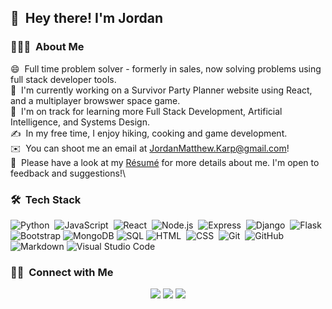 <!--
**JordanKarp/JordanKarp** is a ✨ _special_ ✨ repository because its `README.md` (this file) appears on your GitHub profile.

Here are some ideas to get you started:

- 🔭 I’m currently working on ...
- 🌱 I’m currently learning ...
- 👯 I’m looking to collaborate on ...
- 🤔 I’m looking for help with ...
- 💬 Ask me about ...
- 📫 How to reach me: ...
- 😄 Pronouns: ...
- ⚡ Fun fact: ...
-->
## 👋 &nbsp;Hey there! I'm Jordan

### 👨🏻‍💻 &nbsp;About Me
😄 &nbsp;Full time problem solver - formerly in sales, now solving problems using full stack developer tools.\
🔭 &nbsp;I'm currently working on a Survivor Party Planner website using React, and a multiplayer browswer space game.\
🌱 &nbsp;I'm on track for learning more Full Stack Development, Artificial Intelligence, and Systems Design.\
✍️ &nbsp;In my free time, I enjoy hiking, cooking and game development.\
✉️ &nbsp;You can shoot me an email at JordanMatthew.Karp@gmail.com!\
📄 &nbsp;Please have a look at my [Résumé](https://www.JordanKarp.github.io/resume.html) for more details about me. I'm open to feedback and suggestions!\


### 🛠 &nbsp;Tech Stack

![Python](https://img.shields.io/badge/-Python-05122A?style=flat&logo=python)&nbsp;
![JavaScript](https://img.shields.io/badge/-JavaScript-05122A?style=flat&logo=javascript)&nbsp;
![React](https://img.shields.io/badge/-React-05122A?style=flat&logo=react)&nbsp;
![Node.js](https://img.shields.io/badge/-Node.js-05122A?style=flat&logo=node.js)&nbsp;
![Express](https://img.shields.io/badge/-Express.js-05122A?style=flat&logo=express)&nbsp;
![Django](https://img.shields.io/badge/-Django-05122A?style=flat&logo=django&logoColor=092E20)&nbsp;
![Flask](https://img.shields.io/badge/-Flask-05122A?style=flat&logo=flask)&nbsp;
![Bootstrap](https://img.shields.io/badge/-Bootstrap-05122A?style=flat&logo=bootstrap&logoColor=563D7C)
![MongoDB](https://img.shields.io/badge/-MongoDB-05122A?style=flat&logo=mongodb&logoColor=47A248)
![SQL](https://img.shields.io/badge/-SQL-05122A?style=flat&logo=sql&logoColor=4169E1)
![HTML](https://img.shields.io/badge/-HTML-05122A?style=flat&logo=HTML5)&nbsp;
![CSS](https://img.shields.io/badge/-CSS-05122A?style=flat&logo=CSS3&logoColor=1572B6)&nbsp;
![Git](https://img.shields.io/badge/-Git-05122A?style=flat&logo=git)&nbsp;
![GitHub](https://img.shields.io/badge/-GitHub-05122A?style=flat&logo=github)&nbsp;
![Markdown](https://img.shields.io/badge/-Markdown-05122A?style=flat&logo=markdown)
![Visual Studio Code](https://img.shields.io/badge/-Visual%20Studio%20Code-05122A?style=flat&logo=visual-studio-code&logoColor=007ACC)&nbsp;


### 🤝🏻 &nbsp;Connect with Me

<p align="center">
<a href="https://JordanKarp.github.io"><img src="https://img.shields.io/badge/-JordanKarp.github.io-717744?style=flat&logo=Google-Chrome&logoColor=white"/></a>
<a href="https://linkedin.com/in/JordanKarp"><img src="https://img.shields.io/badge/-Jordan%20Karp-0077B5?style=flat&logo=Linkedin&logoColor=white"/></a>
<a href="mailto:jordanmatthew.karp@gmail.com"><img src="https://img.shields.io/badge/-jordanmatthew.karp@gmail.com-D14836?style=flat&logo=Gmail&logoColor=white"/></a>
</p>
